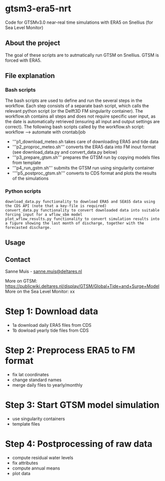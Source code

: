 # gtsm3-era5-nrt

Code for GTSMv3.0 near-real time simulations with ERA5 on Snellius (for Sea Level Monitor)

## About the project
The goal of these scripts are to autmatically run GTSM on Snellius. GTSM is forced with ERA5.

## File explanation

### Bash scripts
The bash scripts are used to define and run the several steps in the workflow. Each step consists of a separate bash script, which calls the relevant python script (or the Delft3D FM singularity container). The workflow.sh contains all steps and does not require specific user input, as the date is automatically retrieved (ensuring all input and output settings are correct).  The following bash scripts called by the workflow.sh script:
workflow --> automate with crontab/job

- '''p1_download_meteo.sh takes care of downloading ERA5 and tide data
- '''p2_proproc_meteo.sh''' converts the ERA5 data into FM inout format (see download_data.py and convert_data.py below)
- '''p3_prepare_gtsm.sh''' prepares the GTSM run by copying models files from template
- '''p4_run_gstm.sh''' submits the GTSM run using singularity container
- ''''p5_postproc_gtsm.sh''' converts to CDS format and plots the results of the simulations    

### Python scripts

    download_data.py functionality to download ERA5 and SEAS5 data using the CDS API (note that a key-file is required)
    convert_data.py functionality to convert downloaded data into suitable forcing input for a wflow_sbm model
    plot_wflow_results.py functionality to convert simulation results into a figure showing the last month of discharge, together with the forecasted discharge.

## Usage

## Contact

Sanne Muis - sanne.muis@deltares.nl

More on GTSM: https://publicwiki.deltares.nl/display/GTSM/Global+Tide+and+Surge+Model
More on the Sea Level Monitor: xx




# Step 1: Download data
- 1a download daily ERA5 files from CDS
- 1b dowload yearly tide files from CDS

# Step 2: Preprocess ERA5 to FM format
- fix lat coordinates
- change standard names
- merge daily files to yearly/monthly

# Step 3: Start GTSM model simulation
- use singularity containers
- template files

# Step 4: Postprocessing of raw data
- compute residual water levels
- fix attributes
- compute annual means
- plot data
